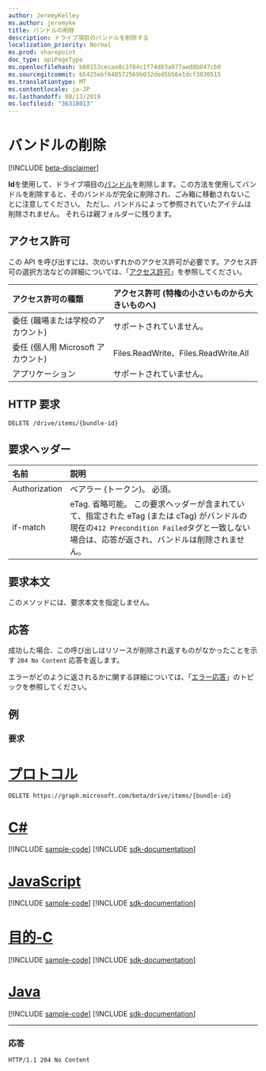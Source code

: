 ```yaml
---
author: JeremyKelley
ms.author: jeremyke
title: バンドルの削除
description: ドライブ項目のバンドルを削除する
localization_priority: Normal
ms.prod: sharepoint
doc_type: apiPageType
ms.openlocfilehash: b00153cecae8c3f84c1f74d83a977aed8b047cb0
ms.sourcegitcommit: b5425ebf648572569b032ded5b56e1dcf3830515
ms.translationtype: MT
ms.contentlocale: ja-JP
ms.lasthandoff: 08/13/2019
ms.locfileid: "36318013"
---
```

# <a name="delete-bundle"></a>バンドルの削除

[!INCLUDE [beta-disclaimer](../../includes/beta-disclaimer.md)]

**Id**を使用して、ドライブ項目の[バンドル][]を削除します。この方法を使用してバンドルを削除すると、そのバンドルが完全に削除され、ごみ箱に移動されないことに注意してください。
ただし、バンドルによって参照されていたアイテムは削除されません。
それらは親フォルダーに残ります。

## <a name="permissions"></a>アクセス許可

この API を呼び出すには、次のいずれかのアクセス許可が必要です。アクセス許可の選択方法などの詳細については、「[アクセス許可](/graph/permissions-reference)」を参照してください。

|アクセス許可の種類      | アクセス許可 (特権の小さいものから大きいものへ)              |
|:--------------------|:---------------------------------------------------------|
|委任 (職場または学校のアカウント) | サポートされていません。                             |
|委任 (個人用 Microsoft アカウント) | Files.ReadWrite、Files.ReadWrite.All   |
|アプリケーション          | サポートされていません。                                           |

## <a name="http-request"></a>HTTP 要求

<!-- { "blockType": "ignored" } -->

```http
DELETE /drive/items/{bundle-id}
```

## <a name="request-headers"></a>要求ヘッダー

| 名前          | 説明  |
|:------------- |:------------ |
| Authorization | ベアラー \{トークン\}。 必須。 |
| if-match      | eTag. 省略可能。 この要求ヘッダーが含まれていて、指定された eTag (または cTag) がバンドルの現在の`412 Precondition Failed`タグと一致しない場合は、応答が返され、バンドルは削除されません。

## <a name="request-body"></a>要求本文

このメソッドには、要求本文を指定しません。

## <a name="response"></a>応答

成功した場合、この呼び出しはリソースが削除され返すものがなかったことを示す `204 No Content` 応答を返します。

エラーがどのように返されるかに関する詳細については、「[エラー応答][error-response]」のトピックを参照してください。

## <a name="example"></a>例

### <a name="request"></a>要求


# <a name="httptabhttp"></a>[プロトコル](#tab/http)
<!-- { "blockType": "request", "name": "delete-bundle" } -->

```http
DELETE https://graph.microsoft.com/beta/drive/items/{bundle-id}
```
# <a name="ctabcsharp"></a>[C#](#tab/csharp)
[!INCLUDE [sample-code](../includes/snippets/csharp/delete-bundle-csharp-snippets.md)]
[!INCLUDE [sdk-documentation](../includes/snippets/snippets-sdk-documentation-link.md)]

# <a name="javascripttabjavascript"></a>[JavaScript](#tab/javascript)
[!INCLUDE [sample-code](../includes/snippets/javascript/delete-bundle-javascript-snippets.md)]
[!INCLUDE [sdk-documentation](../includes/snippets/snippets-sdk-documentation-link.md)]

# <a name="objective-ctabobjc"></a>[目的-C](#tab/objc)
[!INCLUDE [sample-code](../includes/snippets/objc/delete-bundle-objc-snippets.md)]
[!INCLUDE [sdk-documentation](../includes/snippets/snippets-sdk-documentation-link.md)]

# <a name="javatabjava"></a>[Java](#tab/java)
[!INCLUDE [sample-code](../includes/snippets/java/delete-bundle-java-snippets.md)]
[!INCLUDE [sdk-documentation](../includes/snippets/snippets-sdk-documentation-link.md)]

---


### <a name="response"></a>応答

<!-- { "blockType": "response" } -->

```http
HTTP/1.1 204 No Content
```


[バンドル]: ../resources/bundle.md
[error-response]: /graph/errors

<!-- {
  "type": "#page.annotation",
  "description": "Delete a bundle from OneDrive",
  "keywords": "delete,existing bundle,onedrive",
  "section": "documentation",
  "tocPath": "Bundles/Delete"
} -->
